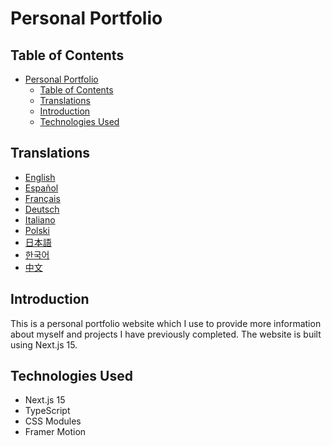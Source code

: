 # Personal Portfolio

## Table of Contents

- [Personal Portfolio](#personal-portfolio)
  - [Table of Contents](#table-of-contents)
  - [Translations](#translations)
  - [Introduction](#introduction)
  - [Technologies Used](#technologies-used)

## Translations

- [English](/README.md)
- [Español](/docs/README.es.md)
- [Français](/docs/README.fr.md)
- [Deutsch](/docs/README.de.md)
- [Italiano](/docs/README.it.md)
- [Polski](/docs/README.pl.md)
- [日本語](/docs/README.ja.md)
- [한국어](/docs/README.ko.md)
- [中文](/docs/README.zh.md)

## Introduction

This is a personal portfolio website which I use to provide more information about myself and projects I have previously completed. The website is built using Next.js 15.

## Technologies Used

- Next.js 15
- TypeScript
- CSS Modules
- Framer Motion
